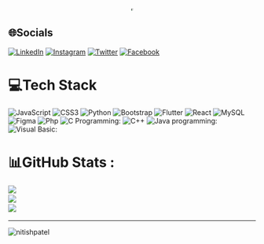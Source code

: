 <p align="center">
  <img src="https://raw.githubusercontent.com/Ak7865/portflio/refs/heads/main/Neutral%20Creative%20Professional%20LinkedIn%20Article%20Cover%20Image.jpg" alt="iMac - 1" height="5em" width="5em">
</p>

<!-- 
- 🔭 I’m currently working on web3 dapps
- 🌱 I’m currently learning Go Lang
- 👯 I’m looking to collaborate on making some WebApps

 -->

## 🌐Socials
[![LinkedIn](https://img.shields.io/badge/LinkedIn-%230077B5.svg?logo=linkedin&logoColor=white)](https://www.linkedin.com/in/syed-akhter-hussain-026361233?utm_source=share&utm_campaign=share_via&utm_content=profile&utm_medium=android_app) [![Instagram](https://img.shields.io/badge/Instagram-E4405F?style=flat-square&logo=Instagram&logoColor=white)](https://www.instagram.com/syed_akhter_hussain?igsh=MTI0emtubG9pM252cg==) [![Twitter](https://img.shields.io/badge/Twitter-%231DA1F2.svg?logo=Twitter&logoColor=white)](https://x.com/IamAK78?t=bKIs9e1ZzFr7_hkxrb7siA&s=09) 
[![Facebook](https://img.shields.io/badge/Facebook-blue?logo=facebook)](https://www.facebook.com/share/17vSdrAUp3/) 
# 💻Tech Stack
![JavaScript](https://img.shields.io/badge/javascript-%23323330.svg?style=for-the-badge&logo=javascript&logoColor=%23F7DF1E) ![CSS3](https://img.shields.io/badge/css3-%231572B6.svg?style=for-the-badge&logo=css3&logoColor=white)  ![Python](https://img.shields.io/badge/python-3670A0?style=for-the-badge&logo=python&logoColor=ffdd54) ![Bootstrap](https://img.shields.io/badge/bootstrap-%23563D7C.svg?style=for-the-badge&logo=bootstrap&logoColor=white)  ![Flutter](https://img.shields.io/badge/Flutter-%2302569B.svg?style=for-the-badge&logo=Flutter&logoColor=white) ![React](https://img.shields.io/badge/react-%2320232a.svg?style=for-the-badge&logo=react&logoColor=%2361DAFB) ![MySQL](https://img.shields.io/badge/mysql-%2300f.svg?style=for-the-badge&logo=mysql&logoColor=white) ![Figma](https://img.shields.io/badge/figma-%23F24E1E.svg?style=for-the-badge&logo=figma&logoColor=white) 
 ![Php](https://shields.io/badge/-PHP-3776AB?style=flat&logo=php) ![C Programming: ](https://img.shields.io/badge/C-Programming%20Language-brightgreen) ![C++ ](https://img.shields.io/badge/-C++-blue?logo=cplusplus) ![Java programming: ](https://img.shields.io/badge/Java-ED8B00?style=for-the-badge&logo=openjdk&logoColor=white) ![Visual Basic: ](https://img.shields.io/badge/Visual-Basic-blue)
# 📊GitHub Stats :
![](https://github-readme-stats.vercel.app/api?username=Ak7865&theme=synthwave&hide_border=false&include_all_commits=false&count_private=true)<br/>
![](https://github-readme-streak-stats.herokuapp.com/?user=Ak7865&theme=synthwave&hide_border=false)<br/>
![](https://github-readme-stats.vercel.app/api/top-langs/?username=Ak7865&theme=synthwave&hide_border=false&include_all_commits=false&count_private=true&layout=compact)


<hr/>
<p align="left"> <img src="https://komarev.com/ghpvc/?username=Ak7865" alt="nitishpatel" /> </p>
